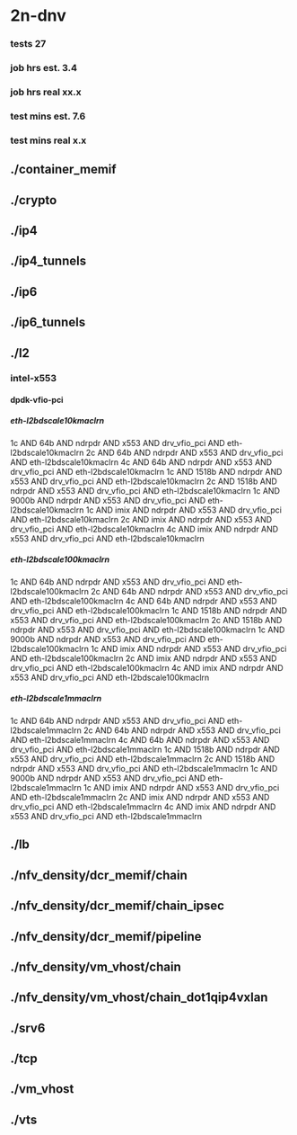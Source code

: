 # 2n-dnv
### tests 27
### job hrs est. 3.4
### job hrs real xx.x
### test mins est. 7.6
### test mins real x.x
## ./container_memif
## ./crypto
## ./ip4
## ./ip4_tunnels
## ./ip6
## ./ip6_tunnels
## ./l2
### intel-x553
#### dpdk-vfio-pci
##### eth-l2bdscale10kmaclrn
1c AND 64b AND ndrpdr AND x553 AND drv_vfio_pci AND eth-l2bdscale10kmaclrn
2c AND 64b AND ndrpdr AND x553 AND drv_vfio_pci AND eth-l2bdscale10kmaclrn
4c AND 64b AND ndrpdr AND x553 AND drv_vfio_pci AND eth-l2bdscale10kmaclrn
1c AND 1518b AND ndrpdr AND x553 AND drv_vfio_pci AND eth-l2bdscale10kmaclrn
2c AND 1518b AND ndrpdr AND x553 AND drv_vfio_pci AND eth-l2bdscale10kmaclrn
1c AND 9000b AND ndrpdr AND x553 AND drv_vfio_pci AND eth-l2bdscale10kmaclrn
1c AND imix AND ndrpdr AND x553 AND drv_vfio_pci AND eth-l2bdscale10kmaclrn
2c AND imix AND ndrpdr AND x553 AND drv_vfio_pci AND eth-l2bdscale10kmaclrn
4c AND imix AND ndrpdr AND x553 AND drv_vfio_pci AND eth-l2bdscale10kmaclrn
##### eth-l2bdscale100kmaclrn
1c AND 64b AND ndrpdr AND x553 AND drv_vfio_pci AND eth-l2bdscale100kmaclrn
2c AND 64b AND ndrpdr AND x553 AND drv_vfio_pci AND eth-l2bdscale100kmaclrn
4c AND 64b AND ndrpdr AND x553 AND drv_vfio_pci AND eth-l2bdscale100kmaclrn
1c AND 1518b AND ndrpdr AND x553 AND drv_vfio_pci AND eth-l2bdscale100kmaclrn
2c AND 1518b AND ndrpdr AND x553 AND drv_vfio_pci AND eth-l2bdscale100kmaclrn
1c AND 9000b AND ndrpdr AND x553 AND drv_vfio_pci AND eth-l2bdscale100kmaclrn
1c AND imix AND ndrpdr AND x553 AND drv_vfio_pci AND eth-l2bdscale100kmaclrn
2c AND imix AND ndrpdr AND x553 AND drv_vfio_pci AND eth-l2bdscale100kmaclrn
4c AND imix AND ndrpdr AND x553 AND drv_vfio_pci AND eth-l2bdscale100kmaclrn
##### eth-l2bdscale1mmaclrn
1c AND 64b AND ndrpdr AND x553 AND drv_vfio_pci AND eth-l2bdscale1mmaclrn
2c AND 64b AND ndrpdr AND x553 AND drv_vfio_pci AND eth-l2bdscale1mmaclrn
4c AND 64b AND ndrpdr AND x553 AND drv_vfio_pci AND eth-l2bdscale1mmaclrn
1c AND 1518b AND ndrpdr AND x553 AND drv_vfio_pci AND eth-l2bdscale1mmaclrn
2c AND 1518b AND ndrpdr AND x553 AND drv_vfio_pci AND eth-l2bdscale1mmaclrn
1c AND 9000b AND ndrpdr AND x553 AND drv_vfio_pci AND eth-l2bdscale1mmaclrn
1c AND imix AND ndrpdr AND x553 AND drv_vfio_pci AND eth-l2bdscale1mmaclrn
2c AND imix AND ndrpdr AND x553 AND drv_vfio_pci AND eth-l2bdscale1mmaclrn
4c AND imix AND ndrpdr AND x553 AND drv_vfio_pci AND eth-l2bdscale1mmaclrn
## ./lb
## ./nfv_density/dcr_memif/chain
## ./nfv_density/dcr_memif/chain_ipsec
## ./nfv_density/dcr_memif/pipeline
## ./nfv_density/vm_vhost/chain
## ./nfv_density/vm_vhost/chain_dot1qip4vxlan
## ./srv6
## ./tcp
## ./vm_vhost
## ./vts
